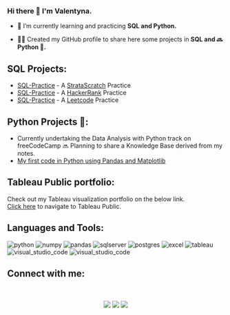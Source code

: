 ### Hi there 👋 I'm Valentyna.

* 🌱 I’m currently learning and practicing **SQL and Python.**

* **:woman_technologist:** Created my GitHub profile to share here some projects in **SQL and :soon: Python :snake:.**

## **SQL Projects:**
*   [SQL-Practice](https://github.com/ValentynaKucheriava/SQL-Practice-StrataScratch) \- A [StrataScratch](https://www.stratascratch.com/) Practice
*   [SQL-Practice](https://github.com/ValentynaKucheriava/SQL-Practice-HackerRank)  \- A [HackerRank](https://www.hackerrank.com/) Practice
*   [SQL-Practice](https://github.com/ValentynaKucheriava/SQL-Practice-Leetcode)  \- A [Leetcode](https://www.hackerrank.com/) Practice

## **Python Projects 🐍:** 
*  Currently undertaking the Data Analysis with Python track on freeCodeCamp 🔜 Planning to share a Knowledge Base derived from my notes.
*   [My first code in Python using Pandas and Matplotlib](https://github.com/ValentynaKucheriava/Python.git)

## **Tableau Public portfolio:**

Check out my Tableau visualization portfolio on the below link.  
[Click here](https://public.tableau.com/app/profile/valentyna.kucheriava8786/vizzes) to navigate to Tableau Public.

  
## **Languages and Tools:**
<div id="header" align="left">
    <img src="https://img.shields.io/badge/Python-3776AB?style=for-the-badge&logo=python&logoColor=white" alt="python"/>
  </a> 
    <img src="https://img.shields.io/badge/numpy-%23013243.svg?style=for-the-badge&logo=numpy&logoColor=white" alt="numpy"/>
  </a> 
    <img src="https://img.shields.io/badge/pandas-%23150458.svg?style=for-the-badge&logo=pandas&logoColor=white" alt="pandas"/>
  </a> 
   <img src="https://img.shields.io/badge/Microsoft%20SQL%20Server-CC2927?style=for-the-badge&logo=microsoft%20sql%20server&logoColor=white" alt="sqlserver"/>
  </a>
    <img src="https://img.shields.io/badge/postgres-%23316192.svg?style=for-the-badge&logo=postgresql&logoColor=white" alt="postgres"/>
  </a>
    <img src="https://img.shields.io/badge/Microsoft_Excel-217346?style=for-the-badge&logo=microsoft-excel&logoColor=white" alt="excel"/>
  </a>
    <img src="https://img.shields.io/badge/Tableau-E97627?style=for-the-badge&logo=Tableau&logoColor=white" alt="tableau"/>
  </a>
    <img src="https://img.shields.io/badge/Visual%20Studio%20Code-0078d7.svg?style=for-the-badge&logo=visual-studio-code&logoColor=white" alt="visual_studio_code"/>
  </a> 
   <img src="https://img.shields.io/badge/Jupyter-F37626.svg?&style=for-the-badge&logo=Jupyter&logoColor=white" alt="visual_studio_code"/>
  </a> 

## **Connect with me:** 
<p align="center">
<br>
  <br>
<a target="_blank" href="https://valentynakucheriava.github.io/cv/"><img src="https://img.shields.io/badge/-WEB-FF4088?style=for-the-badge&logo=Hugo&logoColor=white"></img></a>	
<a target="_blank" href="https://www.linkedin.com/in/valentyna-kucheriava"><img src="https://img.shields.io/badge/-LinkedIn-0077B5?style=for-the-badge&logo=Linkedin&logoColor=white"></img></a>
<a target="_blank" href="https://valentynakucheriava@outlook.com"><img src="https://img.shields.io/badge/Gmail-D14836?style=for-the-badge&logo=gmail&logoColor=white"></img></a>
